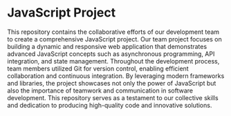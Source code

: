 # JavaScript Project 

This repository contains the collaborative efforts of our development team to create a comprehensive JavaScript project. Our team project focuses on building a dynamic and responsive web application that demonstrates advanced JavaScript concepts such as asynchronous programming, API integration, and state management. Throughout the development process, team members utilized Git for version control, enabling efficient collaboration and continuous integration. By leveraging modern frameworks and libraries, the project showcases not only the power of JavaScript but also the importance of teamwork and communication in software development. This repository serves as a testament to our collective skills and dedication to producing high-quality code and innovative solutions.
